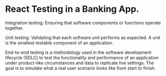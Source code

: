 # React Testing in a Banking App.

Integration testing:
Ensuring that software components or functions operate together.

Unit testing:
Validating that each software unit performs as expected. A unit is the smallest testable component of an application.

End-to-end testing
is a methodology used in the software development lifecycle (SDLC) to test the functionality and performance of an application under product-like circumstances and data to replicate live settings. The goal is to simulate what a real user scenario looks like from start to finish. 
